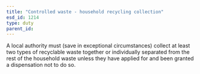 ```yaml
---
title: "Controlled waste - household recycling collection"
esd_id: 1214
type: duty
parent_id:  
---
```


A local authority must (save in exceptional circumstances) collect at least two types of recyclable waste together or individually separated from the rest of the household waste unless they have applied for and been granted a dispensation not to do so.

